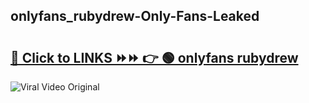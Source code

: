 
 ## onlyfans_rubydrew-Only-Fans-Leaked

# <h2><a href="https://clipsfans.com/onlyfans_rubydrew&ref=git">🔗 Click to LINKS ⏩⏩ 👉 🟢 onlyfans rubydrew </a></h2>

<a href="https://clipsfans.com/onlyfans_rubydrew&ref=git" rel="nofollow" data-target="animated-image.originalLink"><img src="https://i.ibb.co.com/xMMVF88/686577567.gif" alt="Viral Video Original" style="max-width: 100%; display: inline-block;" data-target="animated-image.originalImage"></a>

